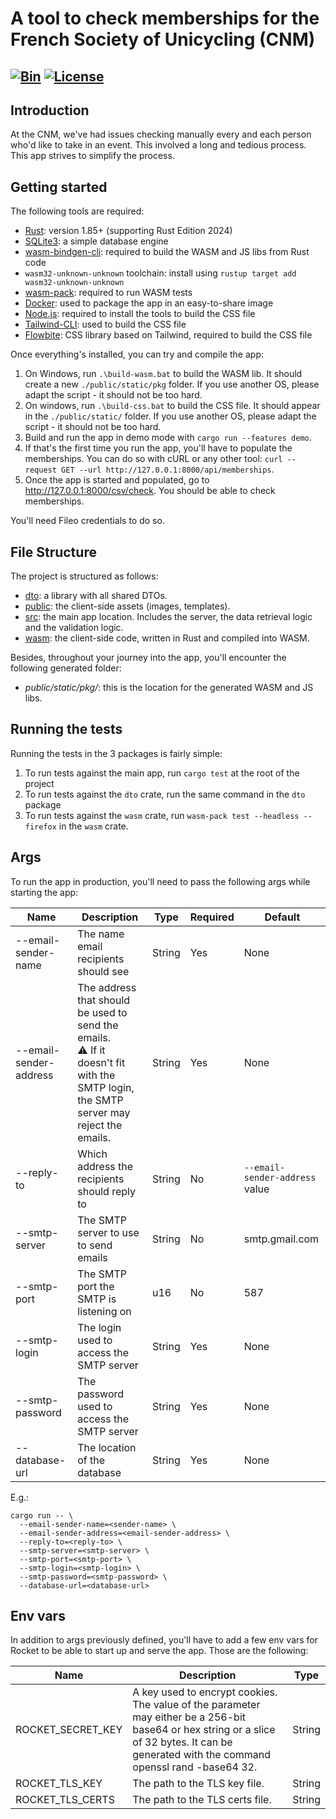 # A tool to check memberships for the French Society of Unicycling (CNM)

[![Bin](https://github.com/maxence-cornaton/verification-licences/actions/workflows/bin.yml/badge.svg)](https://github.com/maxence-cornaton/verification-licences/actions/workflows/bin.yml)
[![License](https://img.shields.io/badge/License-Apache_2.0-blue.svg)](https://opensource.org/licenses/Apache-2.0)
---

## Introduction

At the CNM, we've had issues checking manually every and each person who'd like to take in an event. This involved a
long and tedious process. This app strives to simplify the process.

## Getting started

The following tools are required:

- [Rust](https://www.rust-lang.org/): version 1.85+ (supporting Rust Edition 2024)
- [SQLite3](https://www.sqlite.org/): a simple database engine
- [wasm-bindgen-cli](https://github.com/rustwasm/wasm-bindgen): required to build the WASM and JS libs from Rust code
- `wasm32-unknown-unknown` toolchain: install using `rustup target add wasm32-unknown-unknown`
- [wasm-pack](https://rustwasm.github.io/wasm-pack/installer/): required to run WASM tests
- [Docker](https://www.docker.com/): used to package the app in an easy-to-share image
- [Node.js](https://nodejs.org/en): required to install the tools to build the CSS file
- [Tailwind-CLI](https://tailwindcss.com/docs/installation/tailwind-cli): used to build the CSS file
- [Flowbite](https://flowbite.com/docs/getting-started/introduction/#install-using-npm): CSS library based on Tailwind,
  required to build the CSS file

Once everything's installed, you can try and compile the app:

1. On Windows, run `.\build-wasm.bat` to build the WASM lib. It should create a new `./public/static/pkg` folder. If you
   use another OS, please adapt the script - it should
   not be too hard.
2. On windows, run `.\build-css.bat` to build the CSS file. It should appear in the `./public/static/` folder. If you
   use another OS, please adapt the script - it should
   not be too hard.
3. Build and run the app in demo mode with `cargo run --features demo`.
4. If that's the first time you run the app, you'll have to populate the memberships. You can do so with cURL or any
   other tool: `curl --request GET --url http://127.0.0.1:8000/api/memberships`.
5. Once the app is started and populated, go to http://127.0.0.1:8000/csv/check. You should be able to check
   memberships.

You'll need Fileo credentials to do so.

## File Structure

The project is structured as follows:

- [dto](https://github.com/maxence-cornaton/verification-licences/tree/main/dto): a library with all shared DTOs.
- [public](https://github.com/maxence-cornaton/verification-licences/tree/main/public): the client-side assets (images,
  templates).
- [src](https://github.com/maxence-cornaton/verification-licences/tree/main/src): the main app location. Includes the
  server, the data retrieval logic and the validation logic.
- [wasm](https://github.com/maxence-cornaton/verification-licences/tree/main/wasm): the client-side code, written in
  Rust and compiled into WASM.

Besides, throughout your journey into the app, you'll encounter the following generated folder:
- _public/static/pkg/_: this is the location for the generated WASM and JS libs.

## Running the tests

Running the tests in the 3 packages is fairly simple:

1. To run tests against the main app, run `cargo test` at the root of the project
2. To run tests against the `dto` crate, run the same command in the `dto` package
3. To run tests against the `wasm` crate, run `wasm-pack test --headless --firefox` in the `wasm` crate.

## Args

To run the app in production, you'll need to pass the following args while starting the app:

| Name                   | Description                                                                                                                             | Type   | Required | Default                        |
|------------------------|-----------------------------------------------------------------------------------------------------------------------------------------|--------|----------|--------------------------------|
| --email-sender-name    | The name email recipients should see                                                                                                    | String | Yes      | None                           |
| --email-sender-address | The address that should be used to send the emails.<br/>⚠ If it doesn't fit with the SMTP login, the SMTP server may reject the emails. | String | Yes      | None                           |
| --reply-to             | Which address the recipients should reply to                                                                                            | String | No       | `--email-sender-address` value |
| --smtp-server          | The SMTP server to use to send emails                                                                                                   | String | No       | smtp.gmail.com                 |
| --smtp-port            | The SMTP port the SMTP is listening on                                                                                                  | u16    | No       | 587                            |
| --smtp-login           | The login used to access the SMTP server                                                                                                | String | Yes      | None                           |
| --smtp-password        | The password used to access the SMTP server                                                                                             | String | Yes      | None                           |
| --database-url         | The location of the database                                                                                                            | String | Yes      | None                           |

E.g.:

```shell
cargo run -- \
  --email-sender-name=<sender-name> \
  --email-sender-address=<email-sender-address> \
  --reply-to=<reply-to> \
  --smtp-server=<smtp-server> \
  --smtp-port=<smtp-port> \
  --smtp-login=<smtp-login> \
  --smtp-password=<smtp-password> \
  --database-url=<database-url>
```

## Env vars

In addition to args previously defined, you'll have to add a few env vars for Rocket to be able to start up and serve
the app. Those are the following:

| Name              | Description                                                                                                                                                                                  | Type   |
|-------------------|----------------------------------------------------------------------------------------------------------------------------------------------------------------------------------------------|--------|
| ROCKET_SECRET_KEY | A key used to encrypt cookies. The value of the parameter may either be a 256-bit base64 or hex string or a slice of 32 bytes. It can be generated with the command openssl rand -base64 32. | String |
| ROCKET_TLS_KEY    | The path to the TLS key file.                                                                                                                                                                | String |
| ROCKET_TLS_CERTS  | The path to the TLS certs file.                                                                                                                                                              | String |